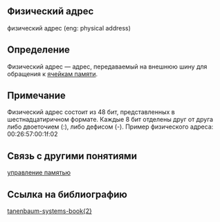 ## Физический адрес
физический адрес (eng: physical address) 

## Определение
Физический адрес — адрес, передаваемый на внешнюю шину для обращения к [ячейкам памяти](memory%20cell.md).
## Примечание
Физический адрес состоит из 48 бит, представленных в шестнадцатиричном формате.
Каждые 8 бит отделены друг от друга либо двоеточием (:), либо дефисом (-). Пример физического адреса: 00:26:57:00:1f:02

## Связь с другими понятиями
[управление памятью](memory%20management.md)
## Cсылка на библиографию
[tanenbaum-systems-book{2}](../bibliography/brooks-systems-book%7B2%7D.md)

